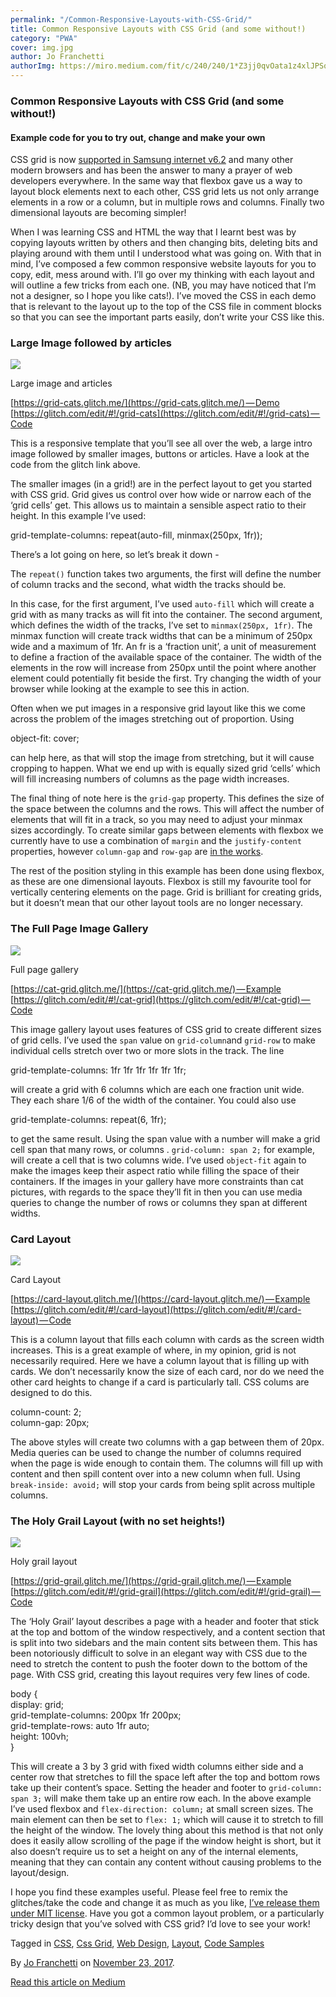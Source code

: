 ```yaml
---
permalink: "/Common-Responsive-Layouts-with-CSS-Grid/"
title: Common Responsive Layouts with CSS Grid (and some without!)
category: "PWA"
cover: img.jpg
author: Jo Franchetti
authorImg: https://miro.medium.com/fit/c/240/240/1*Z3jj0qvOata1z4xlJPSqOA.jpeg
---
```


### Common Responsive Layouts with CSS Grid (and some without!)

#### Example code for you to try out, change and make your own

CSS grid is now [supported in Samsung internet v6.2](https://medium.com/samsung-internet-dev/samsung-internet-v6-2-now-stable-ab7f95ed8b4b) and many other modern browsers and has been the answer to many a prayer of web developers everywhere. In the same way that flexbox gave us a way to layout block elements next to each other, CSS grid lets us not only arrange elements in a row or a column, but in multiple rows and columns. Finally two dimensional layouts are becoming simpler!

When I was learning CSS and HTML the way that I learnt best was by copying layouts written by others and then changing bits, deleting bits and playing around with them until I understood what was going on. With that in mind, I’ve composed a few common responsive website layouts for you to copy, edit, mess around with. I’ll go over my thinking with each layout and will outline a few tricks from each one. (NB, you may have noticed that I’m not a designer, so I hope you like cats!). I’ve moved the CSS in each demo that is relevant to the layout up to the top of the CSS file in comment blocks so that you can see the important parts easily, don’t write your CSS like this.

### Large Image followed by articles

![](https://cdn-images-1.medium.com/max/800/1*aN_Im5EoU8hswHF2Hkpksw.gif)

Large image and articles

[https://grid-cats.glitch.me/](https://grid-cats.glitch.me/) — Demo  
[https://glitch.com/edit/#!/grid-cats](https://glitch.com/edit/#!/grid-cats) — Code

This is a responsive template that you’ll see all over the web, a large intro image followed by smaller images, buttons or articles. Have a look at the code from the glitch link above.

The smaller images (in a grid!) are in the perfect layout to get you started with CSS grid. Grid gives us control over how wide or narrow each of the ‘grid cells’ get. This allows us to maintain a sensible aspect ratio to their height. In this example I’ve used:

grid-template-columns: repeat(auto-fill, minmax(250px, 1fr));

There’s a lot going on here, so let’s break it down -

The `repeat()` function takes two arguments, the first will define the number of column tracks and the second, what width the tracks should be.

In this case, for the first argument, I’ve used `auto-fill` which will create a grid with as many tracks as will fit into the container. The second argument, which defines the width of the tracks, I’ve set to `minmax(250px, 1fr)`_._ The minmax function will create track widths that can be a minimum of 250px wide and a maximum of 1fr. An fr is a ‘fraction unit’, a unit of measurement to define a fraction of the available space of the container. The width of the elements in the row will increase from 250px until the point where another element could potentially fit beside the first. Try changing the width of your browser while looking at the example to see this in action.

Often when we put images in a responsive grid layout like this we come across the problem of the images stretching out of proportion. Using

object-fit: cover;

can help here, as that will stop the image from stretching, but it will cause cropping to happen. What we end up with is equally sized grid ‘cells’ which will fill increasing numbers of columns as the page width increases.

The final thing of note here is the `grid-gap` property. This defines the size of the space between the columns and the rows. This will affect the number of elements that will fit in a track, so you may need to adjust your minmax sizes accordingly. To create similar gaps between elements with flexbox we currently have to use a combination of `margin` and the `justify-content` properties, however `column-gap` and `row-gap` are [in the works](https://github.com/w3c/csswg-drafts/issues/1696).

The rest of the position styling in this example has been done using flexbox, as these are one dimensional layouts. Flexbox is still my favourite tool for vertically centering elements on the page. Grid is brilliant for creating grids, but it doesn’t mean that our other layout tools are no longer necessary.

### The Full Page Image Gallery

![](https://cdn-images-1.medium.com/max/800/1*7JLljCGtZXZySxVPbns1Og.gif)

Full page gallery

[https://cat-grid.glitch.me/](https://cat-grid.glitch.me/) — Example  
[https://glitch.com/edit/#!/cat-grid](https://glitch.com/edit/#!/cat-grid) — Code

This image gallery layout uses features of CSS grid to create different sizes of grid cells. I’ve used the `span` value on `grid-column`and `grid-row`  to  make individual cells stretch over two or more slots in the track. The line

grid-template-columns: 1fr 1fr 1fr 1fr 1fr 1fr;

will create a grid with 6 columns which are each one fraction unit wide. They each share 1/6 of the width of the container. You could also use

grid-template-columns: repeat(6, 1fr);

to get the same result. Using the span value with a number will make a grid cell span that many rows, or columns . `grid-column: span 2;` for example, will create a cell that is two columns wide. I’ve used `object-fit` again to make the images keep their aspect ratio while filling the space of their containers. If the images in your gallery have more constraints than cat pictures, with regards to the space they’ll fit in then you can use media queries to change the number of rows or columns they span at different widths.

### Card Layout

![](https://cdn-images-1.medium.com/max/800/1*P9QGSeySIUM14lsFDYL-rw.gif)

Card Layout

[https://card-layout.glitch.me/](https://card-layout.glitch.me/) — Example  
[https://glitch.com/edit/#!/card-layout](https://glitch.com/edit/#!/card-layout) — Code

This is a column layout that fills each column with cards as the screen width increases. This is a great example of where, in my opinion, grid is not necessarily required. Here we have a column layout that is filling up with cards. We don’t necessarily know the size of each card, nor do we need the other card heights to change if a card is particularly tall. CSS colums are designed to do this.

column-count: 2;  
column-gap: 20px;

The above styles will create two columns with a gap between them of 20px. Media queries can be used to change the number of columns required when the page is wide enough to contain them. The columns will fill up with content and then spill content over into a new column when full. Using `break-inside: avoid;` will stop your cards from being split across multiple columns.

### The Holy Grail Layout (with no set heights!)

![](https://cdn-images-1.medium.com/max/800/1*1H1YXZtgYpRjJY8Xp05LpQ.gif)

Holy grail layout

[https://grid-grail.glitch.me/](https://grid-grail.glitch.me/) — Example  
[https://glitch.com/edit/#!/grid-grail](https://glitch.com/edit/#!/grid-grail) — Code

The ‘Holy Grail’ layout describes a page with a header and footer that stick at the top and bottom of the window respectively, and a content section that is split into two sidebars and the main content sits between them. This has been notoriously difficult to solve in an elegant way with CSS due to the need to stretch the content to push the footer down to the bottom of the page. With CSS grid, creating this layout requires very few lines of code.

body {  
    display: grid;  
    grid-template-columns: 200px 1fr 200px;  
    grid-template-rows: auto 1fr auto;  
    height: 100vh;  
}

This will create a 3 by 3 grid with fixed width columns either side and a center row that stretches to fill the space left after the top and bottom rows take up their content’s space. Setting the header and footer to `grid-column: span 3;` will make them take up an entire row each. In the above example I’ve used flexbox and `flex-direction: column;` at small screen sizes. The main element can then be set to `flex: 1;` which will cause it to stretch to fill the height of the window. The lovely thing about this method is that not only does it easily allow scrolling of the page if the window height is short, but it also doesn’t require us to set a height on any of the internal elements, meaning that they can contain any content without causing problems to the layout/design.

I hope you find these examples useful. Please feel free to remix the glitches/take the code and change it as much as you like, [I’ve release them under MIT license](https://github.com/SamsungInternet/examples/blob/master/LICENSE). Have you got a common layout problem, or a particularly tricky design that you’ve solved with CSS grid? I’d love to see your work!

Tagged in [CSS](https://medium.com/tag/css), [Css Grid](https://medium.com/tag/css-grid), [Web Design](https://medium.com/tag/web-design), [Layout](https://medium.com/tag/layout), [Code Samples](https://medium.com/tag/code-samples)

By [Jo Franchetti](https://medium.com/@jofranchetti) on [November 23, 2017](https://medium.com/p/245a862f48df).

[Read this article on Medium](https://medium.com/@jofranchetti/common-responsive-layouts-with-css-grid-and-some-without-245a862f48df)
